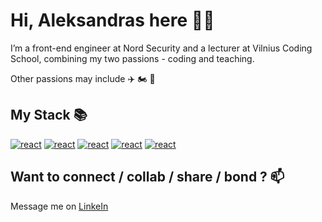 # Hi, Aleksandras here 🙋‍♂️

I’m a front-end engineer at Nord Security and a lecturer at Vilnius Coding School, combining my two passions - coding and teaching.

Other passions may include ✈️ 🏍 🛶

## My Stack 📚

[![react](https://img.shields.io/badge/-Next.js-000?logo=next.js&logoColor=white&style=for-the-badge)](#)
[![react](https://img.shields.io/badge/-ReactJs-61DAFB?logo=react&logoColor=black&style=for-the-badge)](#)
[![react](https://img.shields.io/badge/-JavaScript-F7DF1E?logo=javascript&logoColor=black&style=for-the-badge)](#)
[![react](https://img.shields.io/badge/-HTML5-E34F26?logo=html5&logoColor=white&style=for-the-badge)](#)
[![react](https://img.shields.io/badge/-CSS3-1572B6?logo=css3&logoColor=white&style=for-the-badge)](#)

## Want to connect / collab / share / bond ? 📫

Message me on [LinkeIn](https://www.linkedin.com/in/vasinas/)
